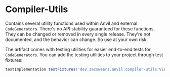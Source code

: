 # Compiler-Utils

Contains several utility functions used within Anvil and external `CodeGenerator`s. There's no 
API stability guaranteed for these functions. They can be changed or removed in every single
release. They're not documented, and the behavior can change. So use at your own risk. 

The artifact comes with testing utilities for easier end-to-end tests for `CodeGenerators`. You 
can add the testing utilities to your project through test fixtures:
```groovy
testImplementation testFixtures('dev.zacsweers.anvil:compiler-utils:VERSION')
```
